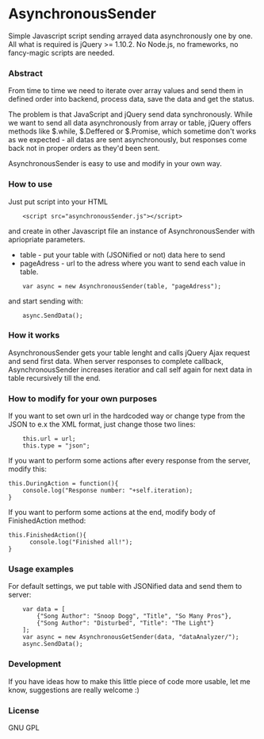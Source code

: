 # AsynchronousSender

Simple Javascript script sending arrayed data asynchronously one by one. All what is required is jQuery >= 1.10.2. No Node.js, no frameworks, no fancy-magic scripts are needed.

### Abstract
From time to time we need to iterate over array values and send them in defined order into backend, process data, save the data and get the status.

The problem is that JavaScript and jQuery send data synchronously. While we want to send all data asynchronously from array or table, jQuery offers methods like $.while, $.Deffered or $.Promise, which sometime don't works as we expected - all datas are sent asynchronously, but responses come back not in proper orders as they'd been sent.

AsynchronousSender is easy to use and modify in your own way.

### How to use
Just put script into your HTML
```
    <script src="asynchronousSender.js"></script>
```

and create in other Javascript file an instance of AsynchronousSender with apriopriate parameters.
* table - put your table with (JSONified or not) data here to send
* pageAdress - url to the adress where you want to send each value in table.
```
    var async = new AsynchronousSender(table, "pageAdress");
```
and start sending with:
```
    async.SendData();
```

### How it works
AsynchronousSender gets your table lenght and calls jQuery Ajax request and send first data. When server responses to complete callback, AsynchronousSender increases iteratior and call self again for next data in table recursively till the end.

### How to modify for your own purposes
If you want to set own url in the hardcoded way or change type from the JSON to e.x the XML format, just change those two lines:
```
    this.url = url;
    this.type = "json";
```

If you want to perform some actions after every response from the server, modify this:
```
this.DuringAction = function(){
    console.log("Response number: "+self.iteration);
}
```

If you want to perform some actions at the end, modify body of FinishedAction method:

```
this.FinishedAction(){
      console.log("Finished all!");
}
```

### Usage examples
For default settings, we put table with JSONified data and send them to server:

```
    var data = [
        {"Song Author": "Snoop Dogg", "Title", "So Many Pros"},
        {"Song Author": "Disturbed", "Title": "The Light"}
    ];
    var async = new AsynchronousGetSender(data, "dataAnalyzer/");
    async.SendData();
```

### Development
If you have ideas how to make this little piece of code more usable, let me know, suggestions are really welcome :)

### License
GNU GPL
